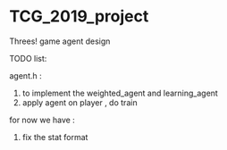 # TCG_2019_project
Threes! game agent design
  
TODO list:  

agent.h :  

1. to implement the weighted_agent and learning_agent
2. apply agent on player , do train  
  
  
for now we have :
1. fix the stat format